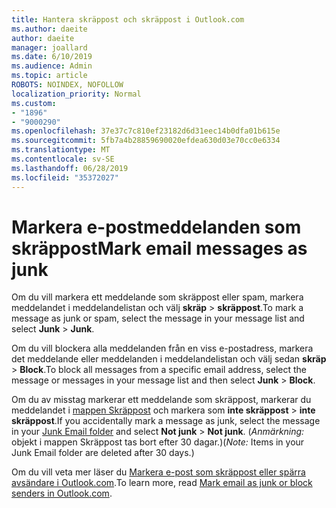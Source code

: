 ```yaml
---
title: Hantera skräppost och skräppost i Outlook.com
ms.author: daeite
author: daeite
manager: joallard
ms.date: 6/10/2019
ms.audience: Admin
ms.topic: article
ROBOTS: NOINDEX, NOFOLLOW
localization_priority: Normal
ms.custom:
- "1896"
- "9000290"
ms.openlocfilehash: 37e37c7c810ef23182d6d31eec14b0dfa01b615e
ms.sourcegitcommit: 5fb7a4b28859690020efdea630d03e70cc0e6334
ms.translationtype: MT
ms.contentlocale: sv-SE
ms.lasthandoff: 06/28/2019
ms.locfileid: "35372027"
---
```

# <a name="mark-email-messages-as-junk"></a><span data-ttu-id="268f2-102">Markera e-postmeddelanden som skräppost</span><span class="sxs-lookup"><span data-stu-id="268f2-102">Mark email messages as junk</span></span>

<span data-ttu-id="268f2-103">Om du vill markera ett meddelande som skräppost eller spam, markera meddelandet i meddelandelistan och välj **skräp** > **skräppost**.</span><span class="sxs-lookup"><span data-stu-id="268f2-103">To mark a message as junk or spam, select the message in your message list and select **Junk** > **Junk**.</span></span>

<span data-ttu-id="268f2-104">Om du vill blockera alla meddelanden från en viss e-postadress, markera det meddelande eller meddelanden i meddelandelistan och välj sedan **skräp** > **Block**.</span><span class="sxs-lookup"><span data-stu-id="268f2-104">To block all messages from a specific email address, select the message or messages in your message list and then select **Junk** > **Block**.</span></span>

<span data-ttu-id="268f2-105">Om du av misstag markerar ett meddelande som skräppost, markerar du meddelandet i [mappen Skräppost](https://outlook.live.com/mail/junkemail) och markera som **inte skräppost** > **inte skräppost**.</span><span class="sxs-lookup"><span data-stu-id="268f2-105">If you accidentally mark a message as junk, select the message in your [Junk Email folder](https://outlook.live.com/mail/junkemail) and select **Not junk** > **Not junk**.</span></span> <span data-ttu-id="268f2-106">(*Anmärkning:* objekt i mappen Skräppost tas bort efter 30 dagar.)</span><span class="sxs-lookup"><span data-stu-id="268f2-106">(*Note:* Items in your Junk Email folder are deleted after 30 days.)</span></span>

<span data-ttu-id="268f2-107">Om du vill veta mer läser du [Markera e-post som skräppost eller spärra avsändare i Outlook.com](https://support.office.com/article/a3ece97b-82f8-4a5e-9ac3-e92fa6427ae4).</span><span class="sxs-lookup"><span data-stu-id="268f2-107">To learn more, read [Mark email as junk or block senders in Outlook.com](https://support.office.com/article/a3ece97b-82f8-4a5e-9ac3-e92fa6427ae4).</span></span>